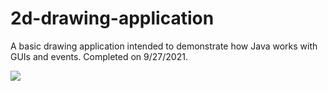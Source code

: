 # 2d-drawing-application
A basic drawing application intended to demonstrate how Java works with GUIs and events. Completed on 9/27/2021.


![](https://i.imgur.com/oGUVqBz.png)

